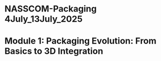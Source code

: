 # NASSCOM-Packaging 4July_13July_2025

# Module 1: Packaging Evolution: From Basics to 3D Integration
